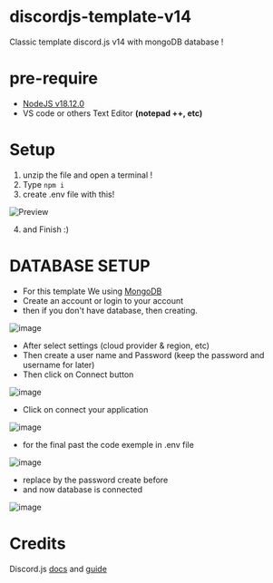 # discordjs-template-v14
Classic template discord.js v14 with mongoDB database !


# pre-require 

- [NodeJS v18.12.0](https://nodejs.org/en/download/) 
- VS code or others Text Editor __(notepad ++, etc)__


# Setup
1. unzip the file and open a terminal !
2. Type ```npm i```
3. create .env file with this! 


![Preview](https://user-images.githubusercontent.com/106020834/198229009-a5e238e3-ac5f-469c-b4cd-1df353a454a1.png)



4. and Finish :)


# DATABASE SETUP

- For this template We using [MongoDB](https://www.mongodb.com/)
- Create an account or login to your account
- then if you don't have database, then creating.


![image](https://user-images.githubusercontent.com/106020834/198232784-1befb53d-b637-4f31-b862-1a62626b9d95.png)


- After select settings (cloud provider & region, etc)
- Then create a user name and Password (keep the password and username for later)
- Then click on Connect button


![image](https://user-images.githubusercontent.com/106020834/198233539-795d3a0b-996b-4591-959c-ad0988082131.png)



- Click on connect your application


![image](https://user-images.githubusercontent.com/106020834/198233785-b21763c4-497e-44aa-b41b-5bbad816c585.png)

- for the final past the code exemple in .env file


![image](https://user-images.githubusercontent.com/106020834/198233956-94341fa3-ac37-49dc-9142-116517e66a81.png)


- replace <password> by the password create before
- and now database is connected


![image](https://user-images.githubusercontent.com/106020834/198234437-a20e5dd3-51db-4fc5-be7b-2c01f259be64.png)



# Credits
Discord.js [docs](https://discord.js.org/#/docs/discord.js/main/general/welcome) and [guide](https://discordjs.guide/#before-you-begin)
